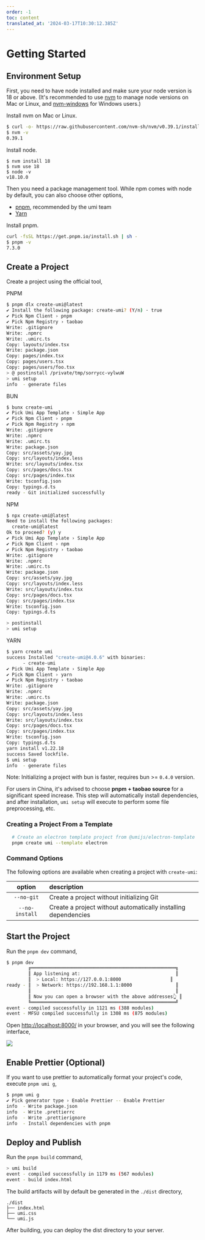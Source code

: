 ```yaml
---
order: -1
toc: content
translated_at: '2024-03-17T10:30:12.385Z'
---
```


# Getting Started

## Environment Setup

First, you need to have node installed and make sure your node version is 18 or above. (It's recommended to use [nvm](https://github.com/nvm-sh/nvm) to manage node versions on Mac or Linux, and [nvm-windows](https://github.com/coreybutler/nvm-windows) for Windows users.)

Install nvm on Mac or Linux.

```bash
$ curl -o- https://raw.githubusercontent.com/nvm-sh/nvm/v0.39.1/install.sh | bash
$ nvm -v
0.39.1
```

Install node.

```
$ nvm install 18
$ nvm use 18
$ node -v
v18.10.0
```

Then you need a package management tool. While npm comes with node by default, you can also choose other options,

- [pnpm](https://pnpm.io/installation), recommended by the umi team
- [Yarn](https://yarnpkg.com/getting-started/install)

Install pnpm.

```bash
curl -fsSL https://get.pnpm.io/install.sh | sh -
$ pnpm -v
7.3.0
```

## Create a Project

Create a project using the official tool,

PNPM

```bash
$ pnpm dlx create-umi@latest
✔ Install the following package: create-umi? (Y/n) · true
✔ Pick Npm Client › pnpm
✔ Pick Npm Registry › taobao
Write: .gitignore
Write: .npmrc
Write: .umirc.ts
Copy: layouts/index.tsx
Write: package.json
Copy: pages/index.tsx
Copy: pages/users.tsx
Copy: pages/users/foo.tsx
> @ postinstall /private/tmp/sorrycc-vylwuW
> umi setup
info  - generate files
```

BUN

```bash
$ bunx create-umi
✔ Pick Umi App Template › Simple App
✔ Pick Npm Client › pnpm
✔ Pick Npm Registry › npm
Write: .gitignore
Write: .npmrc
Write: .umirc.ts
Write: package.json
Copy: src/assets/yay.jpg
Copy: src/layouts/index.less
Write: src/layouts/index.tsx
Copy: src/pages/docs.tsx
Copy: src/pages/index.tsx
Write: tsconfig.json
Copy: typings.d.ts
ready - Git initialized successfully
```

NPM

```bash
$ npx create-umi@latest
Need to install the following packages:
  create-umi@latest
Ok to proceed? (y) y
✔ Pick Umi App Template › Simple App
✔ Pick Npm Client › npm
✔ Pick Npm Registry › taobao
Write: .gitignore
Write: .npmrc
Write: .umirc.ts
Write: package.json
Copy: src/assets/yay.jpg
Copy: src/layouts/index.less
Write: src/layouts/index.tsx
Copy: src/pages/docs.tsx
Copy: src/pages/index.tsx
Write: tsconfig.json
Copy: typings.d.ts

> postinstall
> umi setup
```

YARN

```bash
$ yarn create umi
success Installed "create-umi@4.0.6" with binaries:
      - create-umi
✔ Pick Umi App Template › Simple App
✔ Pick Npm Client › yarn
✔ Pick Npm Registry › taobao
Write: .gitignore
Write: .npmrc
Write: .umirc.ts
Write: package.json
Copy: src/assets/yay.jpg
Copy: src/layouts/index.less
Write: src/layouts/index.tsx
Copy: src/pages/docs.tsx
Copy: src/pages/index.tsx
Write: tsconfig.json
Copy: typings.d.ts
yarn install v1.22.18
success Saved lockfile.
$ umi setup
info  - generate files
```

Note: Initializing a project with bun is faster, requires bun >= `0.4.0` version.

For users in China, it's advised to choose **pnpm + taobao source** for a significant speed increase. This step will automatically install dependencies, and after installation, `umi setup` will execute to perform some file preprocessing, etc.

### Creating a Project From a Template

```bash
  # Create an electron template project from @umijs/electron-template
  pnpm create umi --template electron
```

### Command Options

The following options are available when creating a project with `create-umi`:

|     option     | description                |
| :------------: | :------------------------- |
|   `--no-git`   | Create a project without initializing Git   |
| `--no-install` | Create a project without automatically installing dependencies |

## Start the Project

Run the `pnpm dev` command,

```bash
$ pnpm dev
        ╔═════════════════════════════════════════════════════╗
        ║ App listening at:                                   ║
        ║  > Local: https://127.0.0.1:8000                  ║
ready - ║  > Network: https://192.168.1.1:8000                ║
        ║                                                     ║
        ║ Now you can open a browser with the above addresses👆 ║
        ╚═════════════════════════════════════════════════════╝
event - compiled successfully in 1121 ms (388 modules)
event - MFSU compiled successfully in 1308 ms (875 modules)
```

Open [http://localhost:8000/](http://localhost:8000/) in your browser, and you will see the following interface,

![](https://img.alicdn.com/imgextra/i2/O1CN01ufcj8M1Lpt1yXd8sy_!!6000000001349-2-tps-1372-1298.png)

## Enable Prettier (Optional)

If you want to use prettier to automatically format your project's code, execute `pnpm umi g`,

```bash
$ pnpm umi g
✔ Pick generator type › Enable Prettier -- Enable Prettier
info  - Write package.json
info  - Write .prettierrc
info  - Write .prettierignore
info  - Install dependencies with pnpm
```

## Deploy and Publish

Run the `pnpm build` command,

```bash
> umi build
event - compiled successfully in 1179 ms (567 modules)
event - build index.html
```

The build artifacts will by default be generated in the `./dist` directory,

```
./dist
├── index.html
├── umi.css
└── umi.js
```

After building, you can deploy the dist directory to your server.
